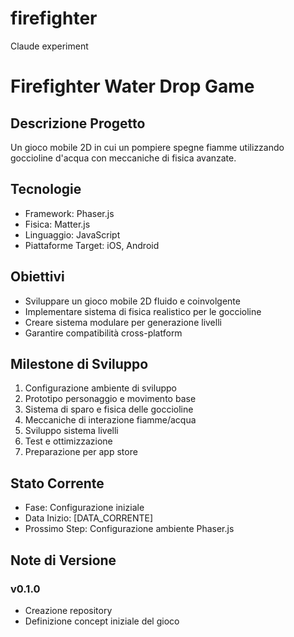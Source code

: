 # firefighter
Claude experiment

# Firefighter Water Drop Game

## Descrizione Progetto
Un gioco mobile 2D in cui un pompiere spegne fiamme utilizzando goccioline d'acqua con meccaniche di fisica avanzate.

## Tecnologie
- Framework: Phaser.js
- Fisica: Matter.js
- Linguaggio: JavaScript
- Piattaforme Target: iOS, Android

## Obiettivi
- Sviluppare un gioco mobile 2D fluido e coinvolgente
- Implementare sistema di fisica realistico per le goccioline
- Creare sistema modulare per generazione livelli
- Garantire compatibilità cross-platform

## Milestone di Sviluppo
1. Configurazione ambiente di sviluppo
2. Prototipo personaggio e movimento base
3. Sistema di sparo e fisica delle goccioline
4. Meccaniche di interazione fiamme/acqua
5. Sviluppo sistema livelli
6. Test e ottimizzazione
7. Preparazione per app store

## Stato Corrente
- Fase: Configurazione iniziale
- Data Inizio: [DATA_CORRENTE]
- Prossimo Step: Configurazione ambiente Phaser.js

## Note di Versione
### v0.1.0
- Creazione repository
- Definizione concept iniziale del gioco